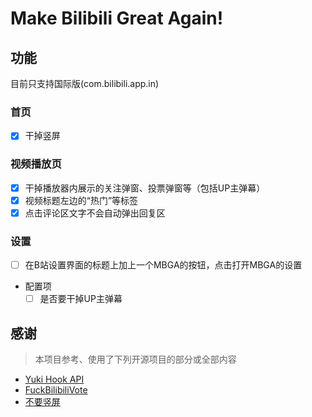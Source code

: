# Make Bilibili Great Again!

## 功能

目前只支持国际版(com.bilibili.app.in)

### 首页

* [X] 干掉竖屏

### 视频播放页

* [X] 干掉播放器内展示的关注弹窗、投票弹窗等（包括UP主弹幕）
* [X] 视频标题左边的“热门”等标签
* [X] 点击评论区文字不会自动弹出回复区

### 设置

* [ ] 在B站设置界面的标题上加上一个MBGA的按钮，点击打开MBGA的设置
* 配置项
  * [ ] 是否要干掉UP主弹幕

## 感谢

> 本项目参考、使用了下列开源项目的部分或全部内容

* [Yuki Hook API](https://github.com/HighCapable/YukiHookAPI)
* [FuckBilibiliVote](https://github.com/zerorooot/FuckBilibiliVote)
* [不要竖屏](https://github.com/WankkoRee/Portrait2Landscape)
